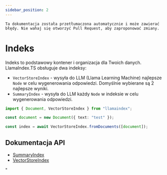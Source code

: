 ```yaml
---
sidebar_position: 2
---
```


`Ta dokumentacja została przetłumaczona automatycznie i może zawierać błędy. Nie wahaj się otworzyć Pull Request, aby zaproponować zmiany.`

# Indeks

Indeks to podstawowy kontener i organizacja dla Twoich danych. LlamaIndex.TS obsługuje dwa indeksy:

- `VectorStoreIndex` - wysyła do LLM (Llama Learning Machine) najlepsze `Node` w celu wygenerowania odpowiedzi. Domyślnie wybierane są 2 najlepsze wyniki.
- `SummaryIndex` - wysyła do LLM każdy `Node` w indeksie w celu wygenerowania odpowiedzi.

```typescript
import { Document, VectorStoreIndex } from "llamaindex";

const document = new Document({ text: "test" });

const index = await VectorStoreIndex.fromDocuments([document]);
```

## Dokumentacja API

- [SummaryIndex](../../api/classes/SummaryIndex.md)
- [VectorStoreIndex](../../api/classes/VectorStoreIndex.md)

"

